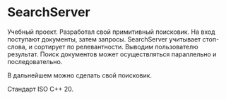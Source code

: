 # SearchServer

Учебный проект. Разработал свой примитивный поисковик. На вход поступают документы, затем запросы.
SearchServer учитывает стоп-слова, и сортирует по релевантности. Выводим пользователю результат.
Поиск документов может осуществляться параллельно и последовательно.

В дальнейшем можно сделать свой поисковик.

Стандарт ISO C++ 20.
